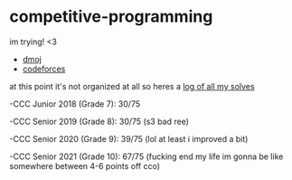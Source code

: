 # competitive-programming

im trying! <3

- [dmoj](https://dmoj.ca/user/piddddgy)
- [codeforces](http://codeforces.com/profile/piddddgy)

at this point it's not organized at all so heres a [log of all my solves](https://docs.google.com/spreadsheets/d/1GGb3BxIgtQjiIyF-hAZKMdmbKtstWZC5EpT4vUPCyyc/edit?usp=sharing)

-CCC Junior 2018 (Grade 7): 30/75

-CCC Senior 2019 (Grade 8): 30/75 (s3 bad ree)

-CCC Senior 2020 (Grade 9): 39/75 (lol at least i improved a bit)

-CCC Senior 2021 (Grade 10): 67/75 (fucking end my life im gonna be like somewhere between 4-6 points off cco)
